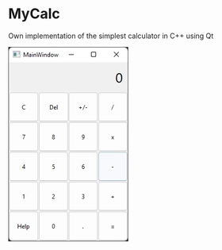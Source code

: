 # MyCalc

Own implementation of the simplest calculator in C++ using Qt

<img align="center" src="assets/images/view.jpg">
